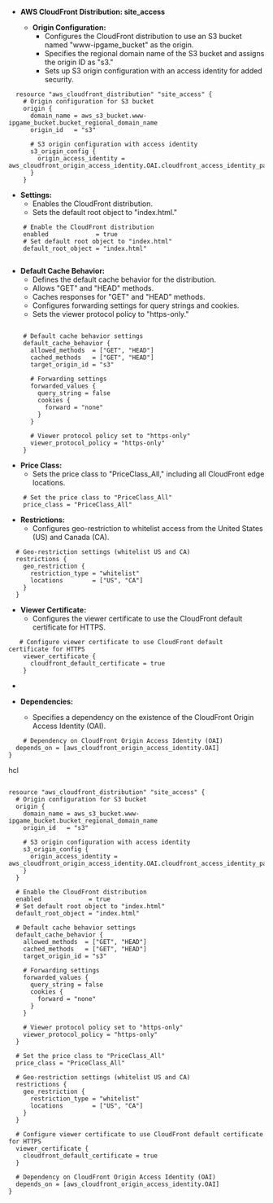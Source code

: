 
- **AWS CloudFront Distribution: site_access**

  - **Origin Configuration:**
    - Configures the CloudFront distribution to use an S3 bucket named "www-ipgame_bucket" as the origin.
    - Specifies the regional domain name of the S3 bucket and assigns the origin ID as "s3."
    - Sets up S3 origin configuration with an access identity for added security.
```
  resource "aws_cloudfront_distribution" "site_access" {
    # Origin configuration for S3 bucket
    origin {
      domain_name = aws_s3_bucket.www-ipgame_bucket.bucket_regional_domain_name
      origin_id   = "s3"

      # S3 origin configuration with access identity
      s3_origin_config {
        origin_access_identity = aws_cloudfront_origin_access_identity.OAI.cloudfront_access_identity_path
      }
    }

```

  - **Settings:**
    - Enables the CloudFront distribution.
    - Sets the default root object to "index.html."
```
    # Enable the CloudFront distribution
    enabled             = true
    # Set default root object to "index.html"
    default_root_object = "index.html"


```   



  - **Default Cache Behavior:**
    - Defines the default cache behavior for the distribution.
    - Allows "GET" and "HEAD" methods.
    - Caches responses for "GET" and "HEAD" methods.
    - Configures forwarding settings for query strings and cookies.
    - Sets the viewer protocol policy to "https-only."

```

    # Default cache behavior settings
    default_cache_behavior {
      allowed_methods  = ["GET", "HEAD"]
      cached_methods   = ["GET", "HEAD"]
      target_origin_id = "s3"

      # Forwarding settings
      forwarded_values {
        query_string = false
        cookies {
          forward = "none"
        }
      }

      # Viewer protocol policy set to "https-only"
      viewer_protocol_policy = "https-only"
    }

```


  - **Price Class:**
    - Sets the price class to "PriceClass_All," including all CloudFront edge locations.

```
    # Set the price class to "PriceClass_All"
    price_class = "PriceClass_All"

```


  - **Restrictions:**
    - Configures geo-restriction to whitelist access from the United States (US) and Canada (CA).
   
  ```
    # Geo-restriction settings (whitelist US and CA)
    restrictions {
      geo_restriction {
        restriction_type = "whitelist"
        locations        = ["US", "CA"]
      }
    }

```

  - **Viewer Certificate:**
    - Configures the viewer certificate to use the CloudFront default certificate for HTTPS.
```
   # Configure viewer certificate to use CloudFront default certificate for HTTPS
    viewer_certificate {
      cloudfront_default_certificate = true
    }

```
  - 

  - **Dependencies:**
    - Specifies a dependency on the existence of the CloudFront Origin Access Identity (OAI).

  ```
      # Dependency on CloudFront Origin Access Identity (OAI)
    depends_on = [aws_cloudfront_origin_access_identity.OAI]
  }

  ```
  
  
  
  
  
  
  
  
  
  
  hcl
  ```
  
  resource "aws_cloudfront_distribution" "site_access" {
    # Origin configuration for S3 bucket
    origin {
      domain_name = aws_s3_bucket.www-ipgame_bucket.bucket_regional_domain_name
      origin_id   = "s3"

      # S3 origin configuration with access identity
      s3_origin_config {
        origin_access_identity = aws_cloudfront_origin_access_identity.OAI.cloudfront_access_identity_path
      }
    }

    # Enable the CloudFront distribution
    enabled             = true
    # Set default root object to "index.html"
    default_root_object = "index.html"

    # Default cache behavior settings
    default_cache_behavior {
      allowed_methods  = ["GET", "HEAD"]
      cached_methods   = ["GET", "HEAD"]
      target_origin_id = "s3"

      # Forwarding settings
      forwarded_values {
        query_string = false
        cookies {
          forward = "none"
        }
      }

      # Viewer protocol policy set to "https-only"
      viewer_protocol_policy = "https-only"
    }

    # Set the price class to "PriceClass_All"
    price_class = "PriceClass_All"

    # Geo-restriction settings (whitelist US and CA)
    restrictions {
      geo_restriction {
        restriction_type = "whitelist"
        locations        = ["US", "CA"]
      }
    }

    # Configure viewer certificate to use CloudFront default certificate for HTTPS
    viewer_certificate {
      cloudfront_default_certificate = true
    }

    # Dependency on CloudFront Origin Access Identity (OAI)
    depends_on = [aws_cloudfront_origin_access_identity.OAI]
  }
```
